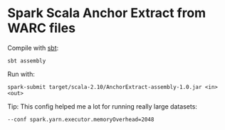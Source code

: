 Spark Scala Anchor Extract from WARC files
==========================================

Compile with [sbt][1]:

    sbt assembly

Run with:

    spark-submit target/scala-2.10/AnchorExtract-assembly-1.0.jar <in> <out>
    
Tip: This config helped me a lot for running really large datasets:

    --conf spark.yarn.executor.memoryOverhead=2048

[1]: http://www.scala-sbt.org/ "sbt - The interactive build tool"
